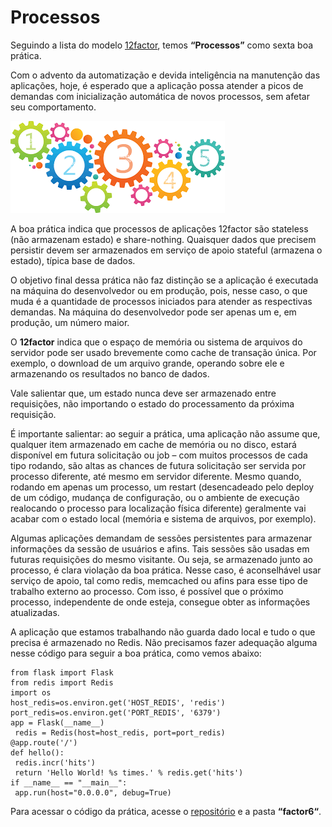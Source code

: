 # Processos

Seguindo a lista do modelo [12factor](http://12factor.net/pt_br), temos **“Processos”** como sexta boa prática.

Com o advento da automatização e devida inteligência na manutenção das aplicações, hoje, é esperado que a aplicação possa atender a picos de demandas com inicialização automática de novos processos, sem afetar seu comportamento.

![](images/processos.png)

A boa prática indica que processos de aplicações 12factor são stateless (não armazenam estado) e share-nothing. Quaisquer dados que precisem persistir devem ser armazenados em serviço de apoio stateful (armazena o estado), típica base de dados.

O objetivo final dessa prática não faz distinção se a aplicação é executada na máquina do desenvolvedor ou em produção, pois, nesse caso, o que muda é a quantidade de processos iniciados para atender as respectivas demandas. Na máquina do desenvolvedor pode ser apenas um e, em produção, um número maior.

O **12factor** indica que o espaço de memória ou sistema de arquivos do servidor pode ser usado brevemente como cache de transação única. Por exemplo, o download de um arquivo grande, operando sobre ele e armazenando os resultados no banco de dados.

Vale salientar que, um estado nunca deve ser armazenado entre requisições, não importando o estado do processamento da próxima requisição.

É importante salientar: ao seguir a prática, uma aplicação não assume que, qualquer item armazenado em cache de memória ou no disco, estará disponível em futura solicitação ou job – com muitos processos de cada tipo rodando, são altas as chances de futura solicitação ser servida por processo diferente, até mesmo em servidor diferente. Mesmo quando, rodando em apenas um processo, um restart (desencadeado pelo deploy de um código, mudança de configuração, ou o ambiente de execução realocando o processo para localização física diferente) geralmente vai acabar com o estado local (memória e sistema de arquivos, por exemplo).

Algumas aplicações demandam de sessões persistentes para armazenar informações da sessão de usuários e afins. Tais sessões são usadas em futuras requisições do mesmo visitante. Ou seja, se armazenado junto ao processo, é clara violação da boa prática. Nesse caso, é aconselhável usar serviço de apoio, tal como redis, memcached ou afins para esse tipo de trabalho externo ao processo. Com isso, é possível que o próximo processo, independente de onde esteja, consegue obter as informações atualizadas.

A aplicação que estamos trabalhando não guarda dado local e tudo o que precisa é armazenado no Redis. Não precisamos fazer adequação alguma nesse código para seguir a boa prática, como vemos abaixo:

```
from flask import Flask
from redis import Redis
import os
host_redis=os.environ.get('HOST_REDIS', 'redis')
port_redis=os.environ.get('PORT_REDIS', '6379')
app = Flask(__name__)
 redis = Redis(host=host_redis, port=port_redis)
@app.route('/')
def hello():
 redis.incr('hits')
 return 'Hello World! %s times.' % redis.get('hits')
if __name__ == "__main__":
 app.run(host="0.0.0.0", debug=True)
```

Para acessar o código da prática, acesse o [repositório](https://github.com/gomex/exemplo-12factor-docker) e a pasta **“factor6“**.
